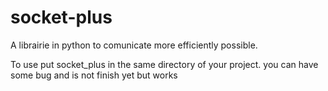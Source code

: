 # socket-plus
A librairie in python to comunicate more efficiently possible.  

To use put socket_plus in the same directory of your project. you can have some bug and is not finish yet but works
